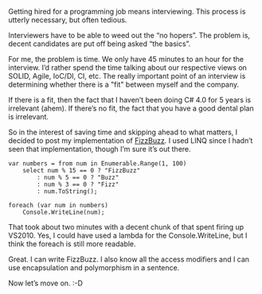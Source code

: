 ﻿Getting hired for a programming job means interviewing. This process is utterly necessary, but often tedious.

Interviewers have to be able to weed out the “no hopers”. The problem is, decent candidates are put off being asked “the basics”.

For me, the problem is time. We only have 45 minutes to an hour for the interview. I’d rather spend the time talking about our respective views on SOLID, Agile, IoC/DI, CI, etc. The really important point of an interview is determining whether there is a "fit" between myself and the company.

If there is a fit, then the fact that I haven’t been doing C# 4.0 for 5 years is irrelevant (ahem). If there’s no fit, the fact that you have a good dental plan is irrelevant.

So in the interest of saving time and skipping ahead to what matters, I decided to post my implementation of [FizzBuzz]. I used LINQ since I hadn’t seen that implementation, though I’m sure it’s out there.

	var numbers = from num in Enumerable.Range(1, 100)
		select num % 15 == 0 ? "FizzBuzz"
			: num % 5 == 0 ? "Buzz"
			: num % 3 == 0 ? "Fizz"
			: num.ToString();
 
	foreach (var num in numbers)
		Console.WriteLine(num);

That took about two minutes with a decent chunk of that spent firing up VS2010. Yes, I could have used a lambda for the Console.WriteLine, but I think the foreach is still more readable.

Great. I can write FizzBuzz. I also know all the access modifiers and I can use encapsulation and polymorphism in a sentence.

Now let’s move on. :-D

[FizzBuzz]:http://imranontech.com/2007/01/24/using-fizzbuzz-to-find-developers-who-grok-coding/